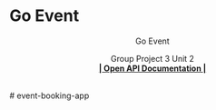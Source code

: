 # Go Event

<div align="center">
  <p>
    Go Event
  </p>

  <p align="center">
    Group Project 3 Unit 2
    <br />
    <a href="https://app.swaggerhub.com/apis/ropel12/tes/1.0.0"><strong>| Open API Documentation |</strong></a>
    <br />
    <br />
  </p>
</div># event-booking-app
